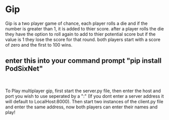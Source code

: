 <h1>Gip</h1>
Gip is a two player game of chance, each player rolls a die and if the number is greater than 1, it is added to thier score. after a player rolls the die they have the option to roll again to add to thier potential score but if the value is 1 they lose the score for that round. both players start with a score of zero and the first to 100 wins.

<br>
<h2>enter this into your command prompt "pip install PodSixNet"</h2>
<br>

To Play multiplayer gip, first start the server.py file, then enter the host and port you wish to use seperated by a ":" (If you dont enter a server address it will default to LocalHost:8000). Then start two instances of the client.py file and enter the same address, now both players can enter their names and play!
